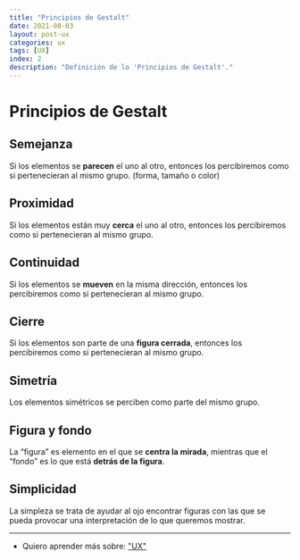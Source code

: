 ```yaml
---
title: "Principios de Gestalt"
date: 2021-08-03
layout: post-ux
categories: ux
tags: [UX]
index: 2
description: "Definición de lo 'Principios de Gestalt'."
---
```


# Principios de Gestalt

## Semejanza
Si los elementos se **parecen** el uno al otro, entonces los percibiremos como si pertenecieran al mismo grupo. (forma, tamaño o color)

## Proximidad
Si los elementos están muy **cerca** el uno al otro, entonces los percibiremos como si pertenecieran al mismo grupo.

## Continuidad
Si los elementos se **mueven** en la misma dirección, entonces los percibiremos como si pertenecieran al mismo grupo.

## Cierre
Si los elementos son parte de una **figura cerrada**, entonces los percibiremos como si pertenecieran al mismo grupo.

## Simetría
Los elementos simétricos se perciben como parte del mismo grupo.

## Figura y fondo
La “figura” es elemento en el que se **centra la mirada**, mientras que el “fondo” es lo que está **detrás de la figura**.

## Simplicidad
La simpleza se trata de ayudar al ojo encontrar figuras con las que se pueda provocar una interpretación de lo que queremos mostrar.

***

- Quiero aprender más sobre: ["UX"](../00/ux)
